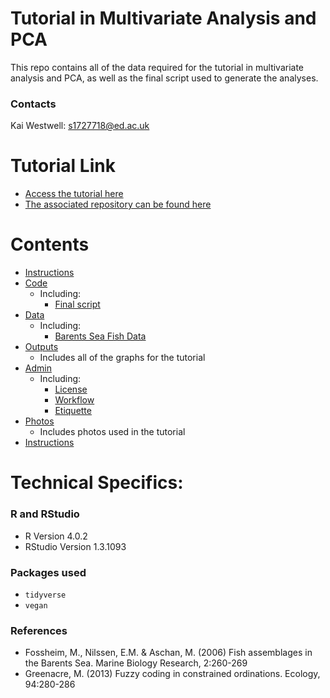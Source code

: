 # Tutorial in Multivariate Analysis and PCA

This repo contains all of the data required for the tutorial in multivariate analysis and PCA, as well as the final script used to generate the analyses.

### Contacts
Kai Westwell: s1727718@ed.ac.uk

# Tutorial Link 
- [Access the tutorial here](https://kaiw3.github.io/multivariate_data_tutorial)
- [The associated repository can be found here](https://github.com/kaiw3/multivariate_data_tutorial)


# Contents
- [Instructions](instructions/)
- [Code](code/)
  - Including: 
    - [Final script](tutorial_code.R)
- [Data](data/)
  - Including:
    - [Barents Sea Fish Data](barents_data)
- [Outputs](outputs/) 
  - Includes all of the graphs for the tutorial 
- [Admin](admin/) 
  - Including: 
    - [License](admin/LICENSE)
    - [Workflow](admin/Workflow.md)
    - [Etiquette](admin/etiquette.md)
- [Photos](photos/)
  - Includes photos used in the tutorial
- [Instructions](instructions/)
  
# Technical Specifics: 

### R and RStudio

- R Version 4.0.2
- RStudio Version 1.3.1093

### Packages used 
- `tidyverse` 
- `vegan`

### References
- Fossheim, M., Nilssen, E.M. & Aschan, M. (2006) Fish assemblages in the Barents Sea. Marine Biology Research, 2:260-269
- Greenacre, M. (2013) Fuzzy coding in constrained ordinations. Ecology, 94:280-286
